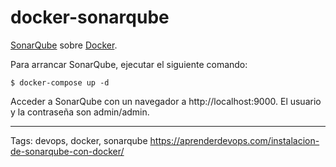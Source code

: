 # docker-sonarqube
[SonarQube](https://www.sonarqube.org/) sobre [Docker](https://www.docker.com/).

Para arrancar SonarQube, ejecutar el siguiente comando:
```
$ docker-compose up -d
```

Acceder a SonarQube con un navegador a http://localhost:9000. El usuario y la contraseña son admin/admin.

---

Tags: devops, docker, sonarqube
https://aprenderdevops.com/instalacion-de-sonarqube-con-docker/
